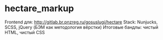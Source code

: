 # hectare_markup

Frontend для: http://gitlab.br.pnzreg.ru/gosuslugi/hectare
Stack: Nunjucks, SCSS, jQuery (БЭМ как методология вёрстки)
Итоговые бандлы: чистый HTML, чистый CSS